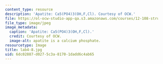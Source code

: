 ```yaml
---
content_type: resource
description: 'Apatite: Ca5(PO4)3(OH,F,Cl). Courtesy of OCW.'
file: https://ol-ocw-studio-app-qa.s3.amazonaws.com/courses/12-108-structure-of-earth-materials-fall-2004/6dc02887d0275c3a81701dadd6c4ab65_lab4-8.jpg
file_type: image/jpeg
image_metadata:
  caption: 'Apatite: Ca5(PO4)3(OH,F,Cl).'
  credit: Courtesy of OCW.
  image-alt: apatite is a calcium phosphate.
resourcetype: Image
title: lab4-8.jpg
uid: 6dc02887-d027-5c3a-8170-1dadd6c4ab65
---
```

